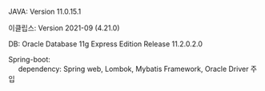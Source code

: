 JAVA: Version 11.0.15.1

이클립스: Version 2021-09 (4.21.0)

DB: Oracle Database 11g Express Edition Release 11.2.0.2.0

Spring-boot:    
&nbsp;&nbsp;&nbsp;&nbsp;&nbsp;dependency: Spring web, Lombok, Mybatis Framework, Oracle Driver 주입

